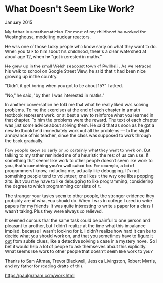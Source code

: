 # What Doesn't Seem Like Work?

January 2015

My father is a mathematician. For most of my childhood he worked for Westinghouse, modelling nuclear reactors.

He was one of those lucky people who know early on what they want to do. When you talk to him about his childhood, there's a clear watershed at about age 12, when he "got interested in maths."

He grew up in the small Welsh seacoast town of [Pwllheli](https://goo.gl/maps/rkzUm) . As we retraced his walk to school on Google Street View, he said that it had been nice growing up in the country.

"Didn't it get boring when you got to be about 15?" I asked.

"No," he said, "by then I was interested in maths."

In another conversation he told me that what he really liked was solving problems. To me the exercises at the end of each chapter in a math textbook represent work, or at best a way to reinforce what you learned in that chapter. To him the problems were the reward. The text of each chapter was just some advice about solving them. He said that as soon as he got a new textbook he'd immediately work out all the problems — to the slight annoyance of his teacher, since the class was supposed to work through the book gradually.

Few people know so early or so certainly what they want to work on. But talking to my father reminded me of a heuristic the rest of us can use. If something that seems like work to other people doesn't seem like work to you, that's something you're well suited for. For example, a lot of programmers I know, including me, actually like debugging. It's not something people tend to volunteer; one likes it the way one likes popping zits. But you may have to like debugging to like programming, considering the degree to which programming consists of it.

The stranger your tastes seem to other people, the stronger evidence they probably are of what you should do. When I was in college I used to write papers for my friends. It was quite interesting to write a paper for a class I wasn't taking. Plus they were always so relieved.

It seemed curious that the same task could be painful to one person and pleasant to another, but I didn't realize at the time what this imbalance implied, because I wasn't looking for it. I didn't realize how hard it can be to decide what you should work on, and that you sometimes have to [figure it out](https://paulgraham.com/love.html) from subtle clues, like a detective solving a case in a mystery novel. So I bet it would help a lot of people to ask themselves about this explicitly. What seems like work to other people that doesn't seem like work to you?

Thanks to Sam Altman, Trevor Blackwell, Jessica Livingston, Robert Morris, and my father for reading drafts of this.

https://paulgraham.com/work.html
